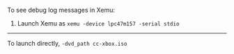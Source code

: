To see debug log messages in Xemu:

1) Launch Xemu as `xemu -device lpc47m157 -serial stdio`

----

To launch directly, `-dvd_path cc-xbox.iso`

